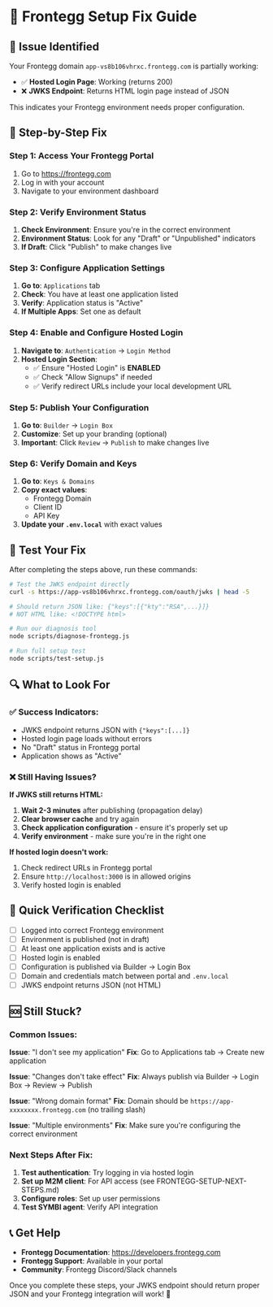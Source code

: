 # 🔧 Frontegg Setup Fix Guide

## 🎯 Issue Identified

Your Frontegg domain `app-vs8b106vhrxc.frontegg.com` is partially working:
- ✅ **Hosted Login Page**: Working (returns 200)
- ❌ **JWKS Endpoint**: Returns HTML login page instead of JSON

This indicates your Frontegg environment needs proper configuration.

## 🚀 Step-by-Step Fix

### Step 1: Access Your Frontegg Portal
1. Go to https://frontegg.com
2. Log in with your account
3. Navigate to your environment dashboard

### Step 2: Verify Environment Status
1. **Check Environment**: Ensure you're in the correct environment
2. **Environment Status**: Look for any "Draft" or "Unpublished" indicators
3. **If Draft**: Click "Publish" to make changes live

### Step 3: Configure Application Settings
1. **Go to**: `Applications` tab
2. **Check**: You have at least one application listed
3. **Verify**: Application status is "Active"
4. **If Multiple Apps**: Set one as default

### Step 4: Enable and Configure Hosted Login
1. **Navigate to**: `Authentication` → `Login Method`
2. **Hosted Login Section**:
   - ✅ Ensure "Hosted Login" is **ENABLED**
   - ✅ Check "Allow Signups" if needed
   - ✅ Verify redirect URLs include your local development URL

### Step 5: Publish Your Configuration
1. **Go to**: `Builder` → `Login Box`
2. **Customize**: Set up your branding (optional)
3. **Important**: Click `Review` → `Publish` to make changes live

### Step 6: Verify Domain and Keys
1. **Go to**: `Keys & Domains`
2. **Copy exact values**:
   - Frontegg Domain
   - Client ID
   - API Key
3. **Update your `.env.local`** with exact values

## 🧪 Test Your Fix

After completing the steps above, run these commands:

```bash
# Test the JWKS endpoint directly
curl -s https://app-vs8b106vhrxc.frontegg.com/oauth/jwks | head -5

# Should return JSON like: {"keys":[{"kty":"RSA",...}]}
# NOT HTML like: <!DOCTYPE html>
```

```bash
# Run our diagnosis tool
node scripts/diagnose-frontegg.js
```

```bash
# Run full setup test
node scripts/test-setup.js
```

## 🔍 What to Look For

### ✅ Success Indicators:
- JWKS endpoint returns JSON with `{"keys":[...]}`
- Hosted login page loads without errors
- No "Draft" status in Frontegg portal
- Application shows as "Active"

### ❌ Still Having Issues?

**If JWKS still returns HTML:**
1. **Wait 2-3 minutes** after publishing (propagation delay)
2. **Clear browser cache** and try again
3. **Check application configuration** - ensure it's properly set up
4. **Verify environment** - make sure you're in the right one

**If hosted login doesn't work:**
1. Check redirect URLs in Frontegg portal
2. Ensure `http://localhost:3000` is in allowed origins
3. Verify hosted login is enabled

## 🎯 Quick Verification Checklist

- [ ] Logged into correct Frontegg environment
- [ ] Environment is published (not in draft)
- [ ] At least one application exists and is active
- [ ] Hosted login is enabled
- [ ] Configuration is published via Builder → Login Box
- [ ] Domain and credentials match between portal and `.env.local`
- [ ] JWKS endpoint returns JSON (not HTML)

## 🆘 Still Stuck?

### Common Issues:

**Issue**: "I don't see my application"
**Fix**: Go to Applications tab → Create new application

**Issue**: "Changes don't take effect"
**Fix**: Always publish via Builder → Login Box → Review → Publish

**Issue**: "Wrong domain format"
**Fix**: Domain should be `https://app-xxxxxxxx.frontegg.com` (no trailing slash)

**Issue**: "Multiple environments"
**Fix**: Make sure you're configuring the correct environment

### Next Steps After Fix:

1. **Test authentication**: Try logging in via hosted login
2. **Set up M2M client**: For API access (see FRONTEGG-SETUP-NEXT-STEPS.md)
3. **Configure roles**: Set up user permissions
4. **Test SYMBI agent**: Verify API integration

## 📞 Get Help

- **Frontegg Documentation**: https://developers.frontegg.com
- **Frontegg Support**: Available in your portal
- **Community**: Frontegg Discord/Slack channels

Once you complete these steps, your JWKS endpoint should return proper JSON and your Frontegg integration will work! 🎉
